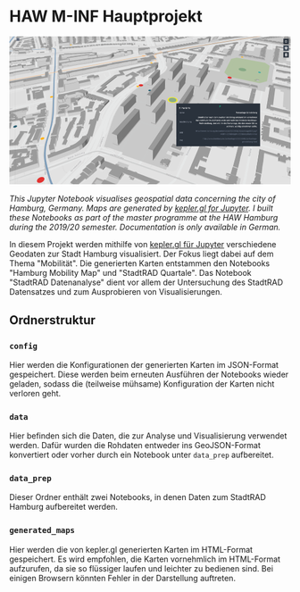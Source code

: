 # HAW M-INF Hauptprojekt

![](map-detail.png)

*This Jupyter Notebook visualises geospatial data concerning the city of Hamburg, Germany. Maps are generated by [kepler.gl for Jupyter](https://github.com/keplergl/kepler.gl/tree/master/bindings/kepler.gl-jupyter). I built these Notebooks as part of the master programme at the HAW Hamburg during the 2019/20 semester. Documentation is only available in German.*

In diesem Projekt werden mithilfe von [kepler.gl für Jupyter](https://github.com/keplergl/kepler.gl/tree/master/bindings/kepler.gl-jupyter) verschiedene Geodaten zur Stadt Hamburg visualisiert. Der Fokus liegt dabei auf dem Thema "Mobilität". Die generierten Karten entstammen den Notebooks "Hamburg Mobility Map" und "StadtRAD Quartale". Das Notebook "StadtRAD Datenanalyse" dient vor allem der Untersuchung des StadtRAD Datensatzes und zum Ausprobieren von Visualisierungen.

## Ordnerstruktur

### `config`

Hier werden die Konfigurationen der generierten Karten im JSON-Format gespeichert. Diese werden beim erneuten Ausführen der Notebooks wieder geladen, sodass die (teilweise mühsame) Konfiguration der Karten nicht verloren geht.

### `data`

Hier befinden sich die Daten, die zur Analyse und Visualisierung verwendet werden. Dafür wurden die Rohdaten entweder ins GeoJSON-Format konvertiert oder vorher durch ein Notebook unter `data_prep` aufbereitet.

### `data_prep`

Dieser Ordner enthält zwei Notebooks, in denen Daten zum StadtRAD Hamburg aufbereitet werden.

### `generated_maps`

Hier werden die von kepler.gl generierten Karten im HTML-Format gespeichert. Es wird empfohlen, die Karten vornehmlich im HTML-Format aufzurufen, da sie so flüssiger laufen und leichter zu bedienen sind. Bei einigen Browsern könnten Fehler in der Darstellung auftreten.
